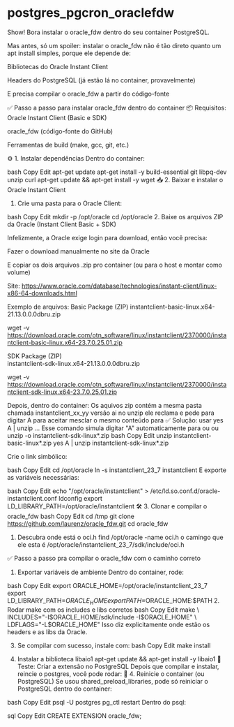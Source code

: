 # postgres_pgcron_oraclefdw

Show! Bora instalar o oracle_fdw dentro do seu container PostgreSQL.

Mas antes, só um spoiler: instalar o oracle_fdw não é tão direto quanto um apt install simples, porque ele depende de:

Bibliotecas do Oracle Instant Client

Headers do PostgreSQL (já estão lá no container, provavelmente)

E precisa compilar o oracle_fdw a partir do código-fonte

✅ Passo a passo para instalar oracle_fdw dentro do container
📦 Requisitos:
Oracle Instant Client (Basic e SDK)

oracle_fdw (código-fonte do GitHub)

Ferramentas de build (make, gcc, git, etc.)

⚙️ 1. Instalar dependências
Dentro do container:

bash
Copy
Edit
apt-get update
apt-get install -y build-essential git libpq-dev unzip curl
apt-get update && apt-get install -y wget
📥 2. Baixar e instalar o Oracle Instant Client
1. Crie uma pasta para o Oracle Client:

bash
Copy
Edit
mkdir -p /opt/oracle
cd /opt/oracle
2. Baixe os arquivos ZIP da Oracle (Instant Client Basic + SDK)

Infelizmente, a Oracle exige login para download, então você precisa:

Fazer o download manualmente no site da Oracle

E copiar os dois arquivos .zip pro container (ou para o host e montar como volume)

Site: https://www.oracle.com/database/technologies/instant-client/linux-x86-64-downloads.html

Exemplo de arquivos:
Basic Package (ZIP)	
instantclient-basic-linux.x64-21.13.0.0.0dbru.zip

wget -v https://download.oracle.com/otn_software/linux/instantclient/2370000/instantclient-basic-linux.x64-23.7.0.25.01.zip

SDK Package (ZIP)	
instantclient-sdk-linux.x64-21.13.0.0.0dbru.zip

wget -v https://download.oracle.com/otn_software/linux/instantclient/2370000/instantclient-sdk-linux.x64-23.7.0.25.01.zip

Depois, dentro do container:
Os aquivos zip contém a mesma pasta chamada instantclient_xx_yy versão ai no unzip ele reclama e pede para digitar A para aceitar mesclar o mesmo conteúdo para 
✅ Solução: usar yes A | unzip ...
Esse comando simula digitar "A" automaticamente para 
ou ou unzip -o instantclient-sdk-linux*.zip
bash
Copy
Edit
unzip instantclient-basic-linux*.zip
yes A | unzip instantclient-sdk-linux*.zip

Crie o link simbólico:

bash
Copy
Edit
cd /opt/oracle
ln -s instantclient_23_7 instantclient
E exporte as variáveis necessárias:

bash
Copy
Edit
echo "/opt/oracle/instantclient" > /etc/ld.so.conf.d/oracle-instantclient.conf
ldconfig
export LD_LIBRARY_PATH=/opt/oracle/instantclient
🛠️ 3. Clonar e compilar o oracle_fdw
bash
Copy
Edit
cd /tmp
git clone https://github.com/laurenz/oracle_fdw.git
cd oracle_fdw
1. Descubra onde está o oci.h
find /opt/oracle -name oci.h
o camingo que ele esta é 
/opt/oracle/instantclient_23_7/sdk/include/oci.h

✅ Passo a passo pra compilar o oracle_fdw com o caminho correto
1. Exportar variáveis de ambiente
Dentro do container, rode:

bash
Copy
Edit
export ORACLE_HOME=/opt/oracle/instantclient_23_7
export LD_LIBRARY_PATH=$ORACLE_HOME
export PATH=$ORACLE_HOME:$PATH
2. Rodar make com os includes e libs corretos
bash
Copy
Edit
make \
  INCLUDES="-I$ORACLE_HOME/sdk/include -I$ORACLE_HOME" \
  LDFLAGS="-L$ORACLE_HOME"
Isso diz explicitamente onde estão os headers e as libs da Oracle.

3. Se compilar com sucesso, instale com:
bash
Copy
Edit
make install

4. Instalar a biblioteca libaio1
apt-get update && apt-get install -y libaio1
🧪 Teste: Criar a extensão no PostgreSQL
Depois que compilar e instalar, reincie o postgres, você pode rodar:
🔄 4. Reinicie o container (ou PostgreSQL)
Se usou shared_preload_libraries, pode só reiniciar o PostgreSQL dentro do container:

bash
Copy
Edit
psql -U postgres
pg_ctl restart
Dentro do psql:

sql
Copy
Edit
CREATE EXTENSION oracle_fdw;


